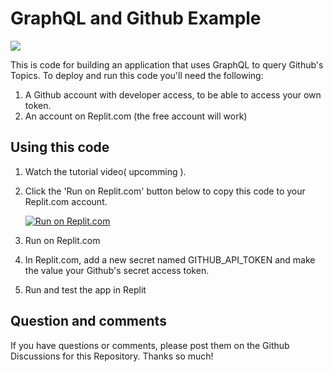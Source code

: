 # GraphQL and Github Example

![](https://raw.githubusercontent.com/dabblelab/graphql-github-example/master/image1.png)

This is code for building an application that uses GraphQL to query Github's Topics. To deploy and run this code you'll need the following:

1. A Github account with developer access, to be able to access your own token.
2. An account on Replit.com (the free account will work)

## Using this code

1. Watch the tutorial video( upcomming ).

2. Click the 'Run on Replit.com' button below to copy this code to your Replit.com account.

    [![Run on Replit.com](https://repl.it/badge/github/dabblelab/graphql-github-example)](https://repl.it/github/dabblelab/graphql-github-example)

3. Run on Replit.com

4. In Replit.com, add a new secret named GITHUB_API_TOKEN and make the value your Github's secret access token.

5. Run and test the app in Replit

## Question and comments

If you have questions or comments, please post them on the Github Discussions for this Repository. Thanks so much!